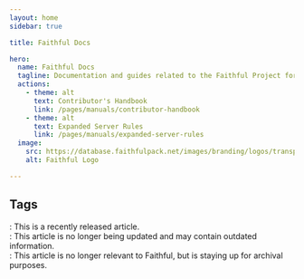 ```yaml
---
layout: home
sidebar: true

title: Faithful Docs

hero:
  name: Faithful Docs
  tagline: Documentation and guides related to the Faithful Project for texture making, moderation, and more.
  actions:
    - theme: alt
      text: Contributor's Handbook
      link: /pages/manuals/contributor-handbook
    - theme: alt
      text: Expanded Server Rules
      link: /pages/manuals/expanded-server-rules
  image:
    src: https://database.faithfulpack.net/images/branding/logos/transparent/512/plain_logo.png
    alt: Faithful Logo

---
```


## Tags

<Badge type="danger" text="NEW" />: This is a recently released article.
<br />
<Badge type="warning" text="DEPRECATED" />: This article is no longer being updated and may contain outdated information.
<br />
<Badge type="info" text="ARCHIVED" />: This article is no longer relevant to Faithful, but is staying up for archival purposes.
